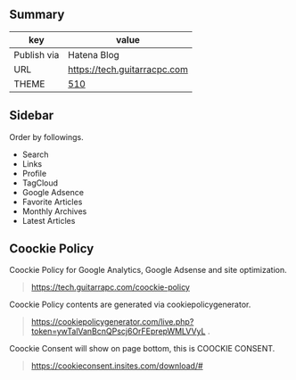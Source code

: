 ## Summary

key | value
---- | ----
Publish via | Hatena Blog
URL | https://tech.guitarracpc.com
THEME | [510](http://blog.hatena.ne.jp/-/store/theme/10328749687197818725)

## Sidebar

Order by followings.

* Search
* Links
* Profile
* TagCloud
* Google Adsence
* Favorite Articles
* Monthly Archives
* Latest Articles

## Coockie Policy

 Coockie Policy for Google Analytics, Google Adsense and site optimization.
 
 > https://tech.guitarrapc.com/coockie-policy

 Coockie Policy contents are generated via cookiepolicygenerator.

> https://cookiepolicygenerator.com/live.php?token=ywTalVanBcnQPscj6OrFEprepWMLVVyL .

Coockie Consent will show on page bottom, this is COOCKIE CONSENT.

> https://cookieconsent.insites.com/download/#
